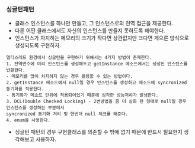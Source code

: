 ### 싱글턴패턴
* 클래스 인스턴스를 하나만 만들고, 그 인스턴스로의 전역 접근을 제공한다.
* 다른 어떤 클래스에서도 자신의 인스턴스를 만들지 못하도록 해야한다.
* 인스턴스가 차지하는 메모리의 크기가 작다면 상관없지만 크다면 게으른 방식으로 생성되도록 구현하자.

```
멀티스레드 환경에서 싱글턴을 구현하기 위해서는 4가지 방법이 존재한다.
1. 전역변수에 미리 인스턴스를 생성해두고 getInstance 메소드에서는 생성된 인스턴스를 반환한다.
- 메모리를 많이 차지하지 않는 경우 활용할 수 있는 방법이다.
2. getInstance 메소드에서 null일 경우 인스턴스를 생성하고 메소드에 syncronized 동기화를 적용한다.
- 동기화가 메소드 단위에 적용되어있기 때문에 심각한 성능저하가 발생한다.
3. DCL(Double Checked Locking) - 2번방법을 좀 더 심화 한 형태로 null일 경우 인스턴스를 생성하는 부분에서
syncronized 동기화 처리 및 한번더 null 체크를 해준다.
4. enum을 사용한다.
```

* 싱글턴 패턴의 경우 구현클래스를 의존할 수 밖에 없기 때문에 반드시 필요한지 생각해보고 사용하자.